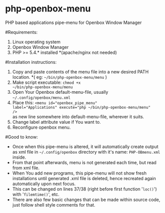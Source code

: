 # php-openbox-menu
PHP based applications pipe-menu for Openbox Window Manager

#Requirements: 

1. Linux operating system
2. Openbox Window Manager
3. PHP >= 5.4.* installed *(apache/nginx not needed)

#Installation instructions:

1. Copy and paste contents of the menu file into a new desired PATH location. *( eg: <code>~/bin/php-openbox-menu/menu</code> )
2. Make script executable: <code>chmod +x ~/bin/php-openbox-menu/menu</code>
3. Open Your Openbox default-menu-file, usually <code>~/.config/openbox/menu.xml</code>
4. Place this: <code>&lt;menu id="openbox_pipe_menu" label="Applications" execute="php ~/bin/php-openbox-menu/menu" /&gt;</code> <br> as new line somewhere into default-menu-file, wherever it suits.
5. Change label attribute value if You want to. 
6. Reconfigure openbox menu.

#Good to know:

- Once when this pipe-menu is altered, it will automatically create output as xml file in <code>~/.config/openbox</code> directory with it's name: <code>PHP-OBmenu.xml</code> inside. 
- From that point afterwards, menu is not generated each time, but read from xml file. 
- When You add new programs, this pipe-menu will not show fresh installations until generated .xml file is deleted, hence recreated again automatically upon next focus.
- This can be changed on lines 37/38 (right before first function '<code>loc()</code>') with '<code>filemtime()</code>', etc.
- There are also few basic changes that can be made within source code, just follow shell style comments for that.
